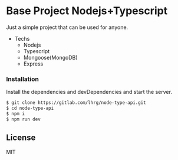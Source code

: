 # Base Project Nodejs+Typescript

Just a simple project that can be used for anyone.

- Techs
  - Nodejs
  - Typescript
  - Mongoose(MongoDB)
  - Express

### Installation

Install the dependencies and devDependencies and start the server.

```sh
$ git clone https://gitlab.com/lhrg/node-type-api.git
$ cd node-type-api
$ npm i
$ npm run dev
```
License
----

MIT
